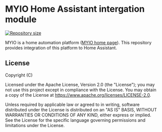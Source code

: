 # MYIO Home Assistant intergation module

[![Repository size](https://img.shields.io/github/repo-size/playframework/playframework.svg?logo=git)](https://github.com/playframework/playframework)

MYIO is a home automation platform (<a href="http://smarthomeninja.hu" target="_blank">MYIO home page</a>). This repository provides integration of this platform to Home Assistant.

## License

Copyright (C)

Licensed under the Apache License, Version 2.0 (the "License"); you may not use this project except in compliance with the License. You may obtain a copy of the License at https://www.apache.org/licenses/LICENSE-2.0.

Unless required by applicable law or agreed to in writing, software distributed under the License is distributed on an "AS IS" BASIS, WITHOUT WARRANTIES OR CONDITIONS OF ANY KIND, either express or implied. See the License for the specific language governing permissions and limitations under the License.